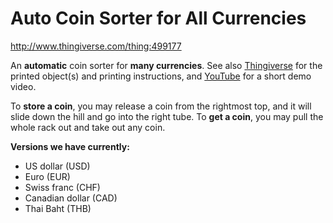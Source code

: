 # Auto Coin Sorter for All Currencies

http://www.thingiverse.com/thing:499177

An **automatic** coin sorter for **many currencies**.
See also [Thingiverse](http://www.thingiverse.com/thing:499177)
for the printed object(s) and printing instructions,
and [YouTube](http://youtu.be/7F2fIF9PNBk) for a short demo video.

To **store a coin**, you may release a coin from the rightmost top,
and it will slide down the hill and go into the right tube.
To **get a coin**, you may pull the whole rack out and take out any coin.

**Versions we have currently:**

* US dollar (USD)
* Euro (EUR)
* Swiss franc (CHF)
* Canadian dollar (CAD)
* Thai Baht (THB)
